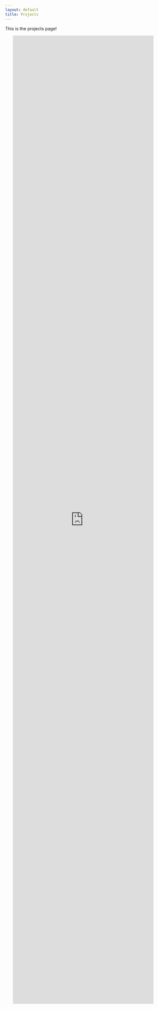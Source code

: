 ```yaml
---
layout: default
title: Projects
---
```


<p>This is the projects page!</p>

<div align="center">
	<iframe src="https://www.google.com/calendar/embed?src=jrsg00n2sr7n06fl7ap5fmqf44%40group.calendar.google.com&ctz=America/Phoenix" style="border: 0" width="90%" height="80%" frameborder="0" scrolling="no"></iframe>
</div>